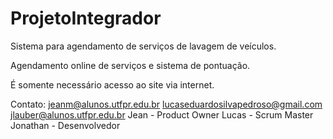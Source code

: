 # ProjetoIntegrador

Sistema para agendamento de serviços de lavagem de veículos.

Agendamento online de serviços e sistema de pontuação.

É somente necessário acesso ao site via internet.

Contato: 
jeanm@alunos.utfpr.edu.br
lucaseduardosilvapedroso@gmail.com
jlauber@alunos.utfpr.edu.br
Jean - Product Owner
Lucas - Scrum Master
Jonathan - Desenvolvedor
